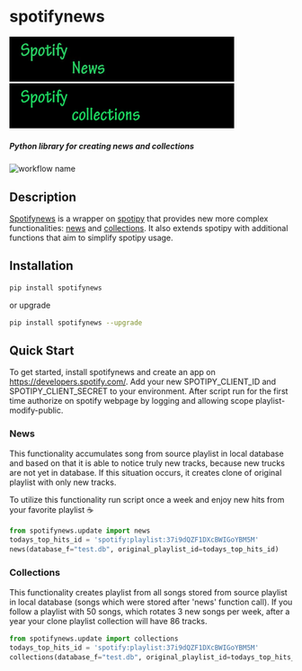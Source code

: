 # spotifynews

<p float="left">
  <img src="https://github.com/mpzaborski/spotifynews/blob/master/docs/images/news.jpg" width="400" />
  <img src="https://github.com/mpzaborski/spotifynews/blob/master/docs/images/collections.jpg" width="400" />
</p>

##### Python library for creating news and collections

![workflow name](https://github.com/mpzaborski/spotifynews/workflows/Python%20package/badge.svg)

## Description

[Spotifynews](https://github.com/mpzaborski/spotifynews) is a wrapper on [spotipy](https://github.com/plamere/spotipy)
that provides new more complex functionalities: [news](#news-anchor) and [collections](#collections-anchor). It also
extends spotipy with additional functions that aim to simplify spotipy usage.

## Installation

```bash
pip install spotifynews
```

or upgrade

```bash
pip install spotifynews --upgrade
```

## Quick Start

To get started, install spotifynews and create an app on https://developers.spotify.com/.
Add your new SPOTIPY_CLIENT_ID and SPOTIPY_CLIENT_SECRET to your environment.
After script run for the first time authorize on spotify webpage by logging and allowing scope playlist-modify-public.

### <a name="news-anchor"></a>News
This functionality accumulates song from source playlist in local database and based on that it is able to notice truly
new tracks, because new trucks are not yet in database. If this situation occurs, it creates clone of original playlist
with only new tracks.

To utilize this functionality run script once a week and enjoy new hits from your favorite playlist :coffee:

```python
from spotifynews.update import news
todays_top_hits_id = 'spotify:playlist:37i9dQZF1DXcBWIGoYBM5M'
news(database_f="test.db", original_playlist_id=todays_top_hits_id)
```

### <a name="collections-anchor">Collections
This functionality creates playlist from all songs stored from source playlist in local database (songs which were
stored after 'news' function call). If you follow a playlist with 50 songs, which rotates 3 new songs per week, after
a year your clone playlist collection will have 86 tracks.

```python
from spotifynews.update import collections
todays_top_hits_id = 'spotify:playlist:37i9dQZF1DXcBWIGoYBM5M'
collections(database_f="test.db", original_playlist_id=todays_top_hits_id)
```
